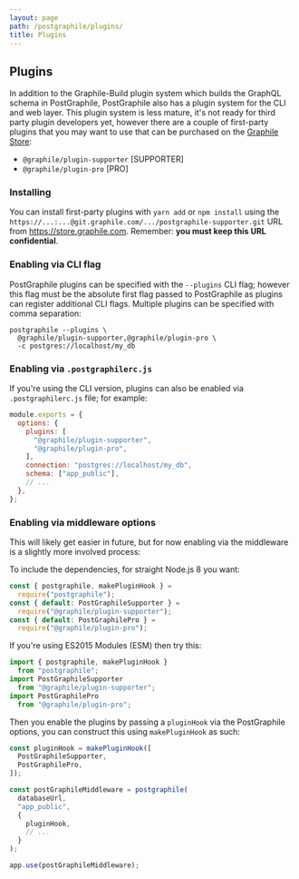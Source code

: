 ```yaml
---
layout: page
path: /postgraphile/plugins/
title: Plugins
---
```


## Plugins

In addition to the Graphile-Build plugin system which builds the GraphQL schema
in PostGraphile, PostGraphile also has a plugin system for the CLI and web
layer.  This plugin system is less mature, it's not ready for third party
plugin developers yet, however there are a couple of first-party plugins
that you may want to use that can be purchased on the [Graphile Store](https://store.graphile.com):

- `@graphile/plugin-supporter` [SUPPORTER]
- `@graphile/plugin-pro` [PRO]

### Installing

You can install first-party plugins with `yarn add` or `npm install` using the
`https://...:...@git.graphile.com/.../postgraphile-supporter.git` URL from
https://store.graphile.com. Remember: **you must keep this URL confidential**.

### Enabling via CLI flag

PostGraphile plugins can be specified with the `--plugins` CLI flag; however
this flag must be the absolute first flag passed to PostGraphile as plugins can
register additional CLI flags. Multiple plugins can be specified with comma
separation:

```
postgraphile --plugins \
  @graphile/plugin-supporter,@graphile/plugin-pro \
  -c postgres://localhost/my_db
```

### Enabling via `.postgraphilerc.js`

If you're using the CLI version, plugins can also be enabled via
`.postgraphilerc.js` file; for example:

```js
module.exports = {
  options: {
    plugins: [
      "@graphile/plugin-supporter",
      "@graphile/plugin-pro",
    ],
    connection: "postgres://localhost/my_db",
    schema: ["app_public"],
    // ...
  },
};
```

### Enabling via middleware options

This will likely get easier in future, but for now enabling via the middleware
is a slightly more involved process:

To include the dependencies, for straight Node.js 8 you want:

```js
const { postgraphile, makePluginHook } =
  require("postgraphile");
const { default: PostGraphileSupporter } =
  require("@graphile/plugin-supporter");
const { default: PostGraphilePro } =
  require("@graphile/plugin-pro");
```

If you're using ES2015 Modules (ESM) then try this:

```js
import { postgraphile, makePluginHook }
  from "postgraphile";
import PostGraphileSupporter
  from "@graphile/plugin-supporter";
import PostGraphilePro
  from "@graphile/plugin-pro";
```

Then you enable the plugins by passing a `pluginHook` via the PostGraphile
options, you can construct this using `makePluginHook` as such:

```js
const pluginHook = makePluginHook([
  PostGraphileSupporter,
  PostGraphilePro,
]);

const postGraphileMiddleware = postgraphile(
  databaseUrl,
  "app_public",
  {
    pluginHook,
    // ...
  }
);

app.use(postGraphileMiddleware);
```
